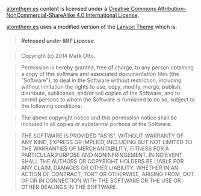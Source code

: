 [atomthem.es](http://atomthem.es) content is licensed under a [Creative Commons Attribution-NonCommercial-ShareAlike 4.0 International License](http://creativecommons.org/licenses/by-nc-sa/4.0).

[atomthem.es](http://atomthem.es) uses a modified version of the [Lanyon Theme](https://github.com/poole/lanyon) which is:

> ##### Released under MIT License

> Copyright (c) 2014 Mark Otto.

> Permission is hereby granted, free of charge, to any person obtaining a copy of this software and associated documentation files (the "Software"), to deal in the Software without restriction, including without limitation the rights to use, copy, modify, merge, publish, distribute, sublicense, and/or sell copies of the Software, and to permit persons to whom the Software is furnished to do so, subject to the following conditions:

> The above copyright notice and this permission notice shall be included in all copies or substantial portions of the Software.

> THE SOFTWARE IS PROVIDED "AS IS", WITHOUT WARRANTY OF ANY KIND, EXPRESS OR IMPLIED, INCLUDING BUT NOT LIMITED TO THE WARRANTIES OF MERCHANTABILITY, FITNESS FOR A PARTICULAR PURPOSE AND NONINFRINGEMENT. IN NO EVENT SHALL THE AUTHORS OR COPYRIGHT HOLDERS BE LIABLE FOR ANY CLAIM, DAMAGES OR OTHER LIABILITY, WHETHER IN AN ACTION OF CONTRACT, TORT OR OTHERWISE, ARISING FROM, OUT OF OR IN CONNECTION WITH THE SOFTWARE OR THE USE OR OTHER DEALINGS IN THE SOFTWARE.
